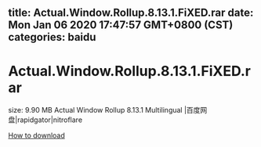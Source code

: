 
title: Actual.Window.Rollup.8.13.1.FiXED.rar
date: Mon Jan 06 2020 17:47:57 GMT+0800 (CST)    
categories: baidu
---

# Actual.Window.Rollup.8.13.1.FiXED.rar
size: 9.90 MB
 Actual Window Rollup 8.13.1 Multilingual |百度网盘|rapidgator|nitroflare
 

[How to download](https://bpcam.bemobtrk.com/go/2ceec3aa-1ca2-46d6-b9ff-aaa5c184517c?jno=3063)